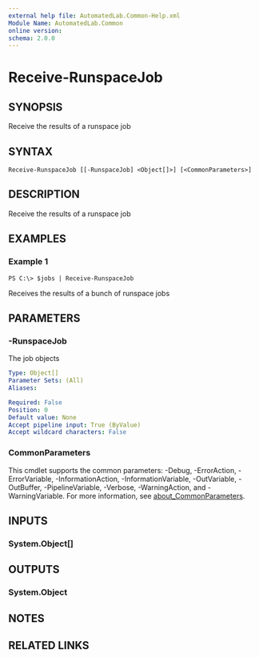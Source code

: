 ```yaml
---
external help file: AutomatedLab.Common-Help.xml
Module Name: AutomatedLab.Common
online version:
schema: 2.0.0
---
```


# Receive-RunspaceJob

## SYNOPSIS
Receive the results of a runspace job

## SYNTAX

```
Receive-RunspaceJob [[-RunspaceJob] <Object[]>] [<CommonParameters>]
```

## DESCRIPTION
Receive the results of a runspace job

## EXAMPLES

### Example 1
```
PS C:\> $jobs | Receive-RunspaceJob
```

Receives the results of a bunch of runspace jobs

## PARAMETERS

### -RunspaceJob
The job objects

```yaml
Type: Object[]
Parameter Sets: (All)
Aliases:

Required: False
Position: 0
Default value: None
Accept pipeline input: True (ByValue)
Accept wildcard characters: False
```

### CommonParameters
This cmdlet supports the common parameters: -Debug, -ErrorAction, -ErrorVariable, -InformationAction, -InformationVariable, -OutVariable, -OutBuffer, -PipelineVariable, -Verbose, -WarningAction, and -WarningVariable. For more information, see [about_CommonParameters](http://go.microsoft.com/fwlink/?LinkID=113216).

## INPUTS

### System.Object[]
## OUTPUTS

### System.Object
## NOTES

## RELATED LINKS
